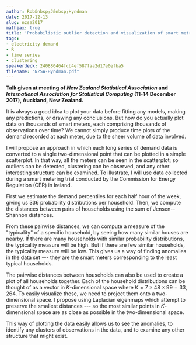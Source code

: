 ```yaml
---
author: Rob&nbsp;J&nbsp;Hyndman
date: 2017-12-13
slug: nzsa2017
mathjax: true
title: 'Probabilistic outlier detection and visualization of smart metre data'
tags:
- electricity demand
- R
- time series
- clustering
speakerdeck: 240880464fcb4ef587faa2d17e0efba5
filename: "NZSA-Hyndman.pdf"
---
```


**Talk given at meeting of *New Zealand Statistical Association* and *International Association for Statistical Computing* (11-14 December 2017), Auckland, New Zealand.**

It is always a good idea to plot your data before fitting any models, making any predictions, or drawing any conclusions. But how do you actually plot data on thousands of smart meters, each comprising thousands of observations over time? We cannot simply produce time plots of the demand recorded at each meter, due to the sheer volume of data involved.

I will propose an approach in which each long series of demand data is converted to a single two-dimensional point that can be plotted in a simple scatterplot. In that way, all the meters can be seen in the scatterplot; so outliers can be detected, clustering can be observed, and any other interesting structure can be examined. To illustrate, I will use data collected during a smart metering trial conducted by the Commission for Energy Regulation (CER) in Ireland.

First we estimate the demand percentiles for each half hour of the week, giving us 336 probability distributions per household. Then, we compute the distances between pairs of households using the sum of Jensen--Shannon distances.

From these pairwise distances, we can compute a measure of the
"typicality" of a specific household, by seeing how many similar
houses are nearby. If there are many households with similar probability distributions, the typicality measure will be high. But if there are few similar households, the typicality measure will be low. This gives us a way of finding anomalies in the data set --- they are the smart meters corresponding to the least typical households.

The pairwise distances between households can also be used to create a plot of all households together. Each of the household distributions can be thought of as a vector in $K$-dimensional space where $K=7\times48\times99 = 33,264$. To easily visualize these, we need to project them onto a two-dimensional space. I propose using Laplacian eigenmaps which attempt to preserve the smallest distances --- so the most similar points in $K$-dimensional space are as close as possible in the two-dimensional space.

This way of plotting the data easily allows us to see the anomalies, to identify any clusters of observations in the data, and to examine any other structure that might exist.
